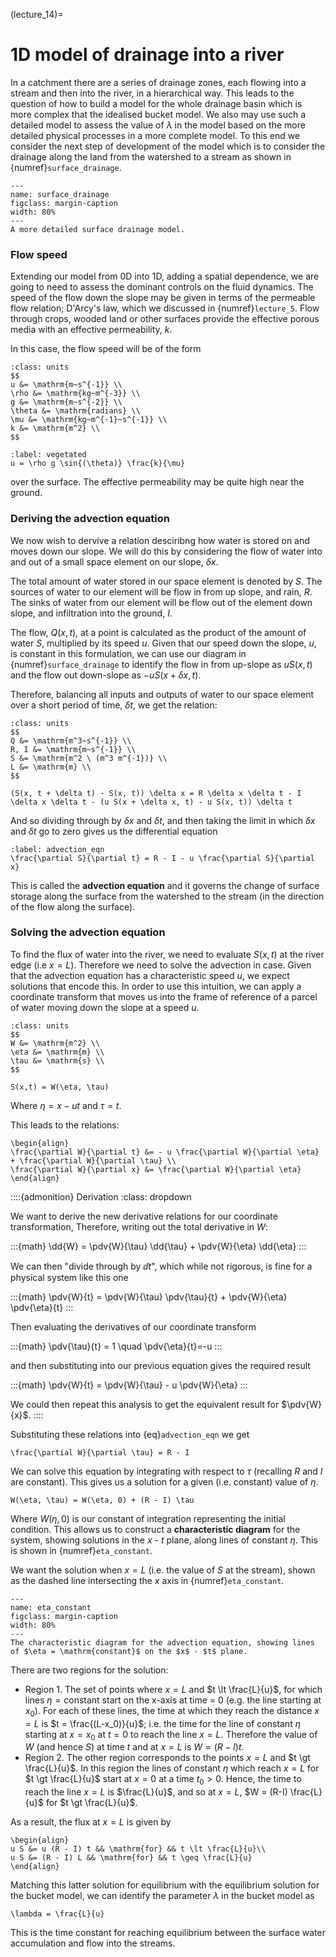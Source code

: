 (lecture_14)=
# 1D model of drainage into a river

In a catchment there are a series of drainage zones, each flowing into a stream and then into the river, in a hierarchical way.
This leads to the question of how to build a model for the whole drainage basin which is more complex that the idealised bucket model.
We also may use such a detailed model to assess the value of $\lambda$ in the model based on the more detailed physical processes in a more complete model.
To this end we consider the next step of development of the model which is to consider the drainage along the land from the watershed to a stream as shown in {numref}`surface_drainage`.

```{figure} ./figures/figure14.1.png
---
name: surface_drainage
figclass: margin-caption
width: 80%
---
A more detailed surface drainage model.
```

### Flow speed

Extending our model from 0D into 1D, adding a spatial dependence, we are going to need to assess the dominant controls on the fluid dynamics.
The speed of the flow down the slope may be given in terms of the permeable flow relation; D'Arcy's law, which we discussed in {numref}`lecture_5`.
Flow through crops, wooded land or other surfaces provide the effective porous media with an effective permeability, $k$.

In this case, the flow speed will be of the form

```{margin} Units!
:class: units
$$
u &= \mathrm{m~s^{-1}} \\
\rho &= \mathrm{kg~m^{-3}} \\
g &= \mathrm{m~s^{-2}} \\
\theta &= \mathrm{radians} \\
\mu &= \mathrm{kg~m^{-1}~s^{-1}} \\
k &= \mathrm{m^2} \\
$$
```

```{math}
:label: vegetated
u = \rho g \sin{(\theta)} \frac{k}{\mu}
```

over the surface. The effective permeability may be quite high near the ground.

### Deriving the advection equation

We now wish to dervive a relation desciribng how water is stored on and moves down our slope. 
We will do this by considering the flow of water into and out of a small space element on our slope, $\delta x$.

The total amount of water stored in our space element is denoted by $S$.
The sources of water to our element will be flow in from up slope, and rain, $R$.
The sinks of water from our element will be flow out of the element down slope, and infiltration into the ground, $I$.

The flow, $Q(x,t)$, at a point is calculated as the product of the amount of water $S$, multiplied by its speed $u$.
Given that our speed down the slope, $u$, is constant in this formulation, we can use our diagram in {numref}`surface_drainage` to identify the flow in from up-slope as $u S(x,t)$
and the flow out down-slope as $-u S(x+\delta x, t)$.

Therefore, balancing all inputs and outputs of water to our space element over a short period of time, $\delta t$, we get the relation:

```{margin} Units!
:class: units
$$
Q &= \mathrm{m^3~s^{-1}} \\
R, I &= \mathrm{m~s^{-1}} \\
S &= \mathrm{m^2 \ (m^3 m^{-1})} \\
L &= \mathrm{m} \\
$$
```

```{math}
(S(x, t + \delta t) - S(x, t)) \delta x = R \delta x \delta t - I \delta x \delta t - (u S(x + \delta x, t) - u S(x, t)) \delta t
```

And so dividing through by $\delta x$ and $\delta t$, and then taking the limit in which $\delta x$ and $\delta t$ go to zero
gives us the differential equation

```{math}
:label: advection_eqn
\frac{\partial S}{\partial t} = R - I - u \frac{\partial S}{\partial x}
```

This is called the **advection equation** and it governs the change of surface storage along the surface from the watershed to the stream (in the direction of the flow along the surface).

### Solving the advection equation

To find the flux of water into the river, we need to evaluate $S(x,t)$ at the river edge (i.e $x=L$).
Therefore we need to solve the advection in case.
Given that the advection equation has a characteristic speed $u$, we expect solutions that encode this.
In order to use this intuition, we can apply a coordinate transform that moves us into the frame of reference of a parcel of water moving down the slope at a speed $u$.

```{margin} Units!
:class: units
$$
W &= \mathrm{m^2} \\
\eta &= \mathrm{m} \\
\tau &= \mathrm{s} \\
$$
```

```{math}
S(x,t) = W(\eta, \tau)
```

Where $\eta = x - u t$ and $\tau = t$.

This leads to the relations:

```{math}
\begin{align}
\frac{\partial W}{\partial t} &= - u \frac{\partial W}{\partial \eta} + \frac{\partial W}{\partial \tau} \\
\frac{\partial W}{\partial x} &= \frac{\partial W}{\partial \eta}
\end{align}
```

::::{admonition} Derivation 
:class: dropdown 

We want to derive the new derivative relations for our coordinate transformation,
Therefore, writing out the total derivative in $W$:

:::{math}  \dd{W} = \pdv{W}{\tau} \dd{\tau} + \pdv{W}{\eta} \dd{\eta}
:::

We can then "divide through by $\dd{t}$", which while not rigorous, is fine for a physical system like this one 

:::{math}  \pdv{W}{t} = \pdv{W}{\tau} \pdv{\tau}{t} + \pdv{W}{\eta} \pdv{\eta}{t}
:::

Then evaluating the derivatives of our coordinate transform

:::{math} \pdv{\tau}{t} = 1 \quad \pdv{\eta}{t}=-u
:::

and then substituting into our previous equation gives the required result

:::{math} \pdv{W}{t} = \pdv{W}{\tau} - u \pdv{W}{\eta}
:::

We could then repeat this analysis to get the equivalent result for $\pdv{W}{x}$.
::::

Substituting these relations into {eq}`advection_eqn` we get

```{math}
\frac{\partial W}{\partial \tau} = R - I
```

We can solve this equation by integrating with respect to $\tau$ (recalling $R$ and $I$ are constant).
This gives us a solution for a given (i.e. constant) value of $\eta$.

```{math}
W(\eta, \tau) = W(\eta, 0) + (R - I) \tau
```

Where $W(\eta, 0)$ is our constant of integration representing the initial condition.
This allows us to construct a **characteristic diagram** for the system, showing solutions in the $x$ - $t$ plane, along lines of constant $\eta$.
This is shown in {numref}`eta_constant`.

We want the solution when $x = L$ (i.e. the value of $S$ at the stream), shown as the dashed line intersecting the $x$ axis in {numref}`eta_constant`.

```{figure} ./figures/figure14.2.png
---
name: eta_constant
figclass: margin-caption
width: 80%
---
The characteristic diagram for the advection equation, showing lines of $\eta = \mathrm{constant}$ on the $x$ - $t$ plane.
```

There are two regions for the solution:
  - Region 1. The set of points where $x = L$ and $t \lt \frac{L}{u}$, for which lines $\eta = \mathrm{constant}$ start on the x-axis at time = 0 (e.g. the line starting at $x_0$).
For each of these lines, the time at which they reach the distance $x = L$ is $t = \frac{(L-x_0)}{u}$;
i.e. the time for the line of constant $\eta$ starting at $x=x_0$ at $t=0$ to reach the line $x = L$.
Therefore the value of $W$ (and hence $S$) at time $t$ and at $x = L$ is $W=(R-I)t$.
  - Region 2. The other region corresponds to the points $x=L$ and $t \gt \frac{L}{u}$. 
In this region the lines of constant $\eta$ which reach $x = L$ for $t \gt \frac{L}{u}$ start at $x = 0$ at a time $t_0 \gt 0$.
Hence, the time to reach the line $x = L$ is $\frac{L}{u}$, and so at $x = L$, $W = (R-I) \frac{L}{u}$ for $t \gt \frac{L}{u}$.

As a result, the flux at $x = L$ is given by

```{math}
\begin{align}
u S &= u (R - I) t && \mathrm{for} && t \lt \frac{L}{u}\\
u S &= (R - I) L && \mathrm{for} && t \geq \frac{L}{u}
\end{align}
```

Matching this latter solution for equilibrium with the equilibrium solution for the bucket model, we can identify the parameter $\lambda$ in the bucket model as

```{math}
\lambda = \frac{L}{u}
```

This is the time constant for reaching equilibrium between the surface water accumulation and flow into the streams.

